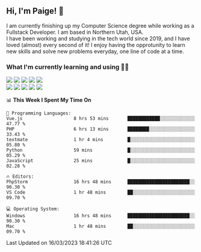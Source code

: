 ## Hi, I'm Paige! :vulcan_salute:

I am currently finishing up my Computer Science degree while working as a Fullstack Developer. I am based in Northern Utah, USA. \
I have been working and studying in the tech world since 2019, and I have loved (almost) every second of it! I enjoy having the opprotunity to learn new skills and solve new problems everyday, one line of code at a time.  

### What I'm currently learning and using :woman_technologist:
![](https://img.shields.io/badge/Laravel-FF2D20?style=for-the-badge&logo=laravel&logoColor=white) 
![](https://img.shields.io/badge/PHP-777BB4?style=for-the-badge&logo=php&logoColor=white)
![](https://img.shields.io/badge/Vue.js-35495E?style=for-the-badge&logo=vuedotjs&logoColor=4FC08D) 
![](https://img.shields.io/badge/MySQL-005C84?style=for-the-badge&logo=mysql&logoColor=white) 
![](https://img.shields.io/badge/Tailwind_CSS-38B2AC?style=for-the-badge&logo=tailwind-css&logoColor=white) \
![](https://img.shields.io/badge/Python-FFD43B?style=for-the-badge&logo=python&logoColor=blue)
![](https://img.shields.io/badge/Django-092E20?style=for-the-badge&logo=django&logoColor=green)
![](https://img.shields.io/badge/Kotlin-0095D5?&style=for-the-badge&logo=kotlin&logoColor=white)
![](https://img.shields.io/badge/Java-ED8B00?style=for-the-badge&logo=java&logoColor=white)
![](https://img.shields.io/badge/Haskell-5D4F85?style=for-the-badge&logo=haskell&logoColor=white) 

<!--START_SECTION:waka-->
📊 **This Week I Spent My Time On** 

```text
💬 Programming Languages: 
Vue.js                   8 hrs 53 mins       ████████████░░░░░░░░░░░░░   47.77 % 
PHP                      6 hrs 13 mins       ████████░░░░░░░░░░░░░░░░░   33.43 % 
textmate                 1 hr 4 mins         █░░░░░░░░░░░░░░░░░░░░░░░░   05.80 % 
Python                   59 mins             █░░░░░░░░░░░░░░░░░░░░░░░░   05.29 % 
JavaScript               25 mins             █░░░░░░░░░░░░░░░░░░░░░░░░   02.28 % 

🔥 Editors: 
PhpStorm                 16 hrs 48 mins      ███████████████████████░░   90.30 % 
VS Code                  1 hr 48 mins        ██░░░░░░░░░░░░░░░░░░░░░░░   09.70 % 

💻 Operating System: 
Windows                  16 hrs 48 mins      ███████████████████████░░   90.30 % 
Mac                      1 hr 48 mins        ██░░░░░░░░░░░░░░░░░░░░░░░   09.70 % 
```


 Last Updated on 16/03/2023 18:41:26 UTC
<!--END_SECTION:waka-->
